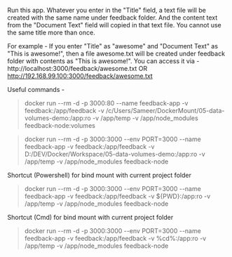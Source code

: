 Run this app.
Whatever you enter in the "Title" field, a text file will be created with the same name under feedback folder.
And the content text from the "Document Text" field will copied in that text file.
You cannot use the same title more than once.

For example -
If you enter "Title" as "awesome" and "Document Text" as "This is awesome!", then
a file awesome.txt will be created under feedback folder with contents as "This is awesome!".
You can access it via -
http://localhost:3000/feedback/awesome.txt
OR
http://192.168.99.100:3000/feedback/awesome.txt

Useful commands -

> docker run --rm -d -p 3000:80 --name feedback-app -v feedback:/app/feedback -v /c/Users/Sameer/DockerMount/05-data-volumes-demo:/app:ro -v /app/temp -v /app/node_modules feedback-node:volumes

> docker run --rm -d -p 3000:3000 --env PORT=3000 --name feedback-app -v feedback:/app/feedback -v D:/DEV/Docker/Workspace/05-data-volumes-demo:/app:ro -v /app/temp -v /app/node_modules feedback-node

Shortcut (Powershell) for bind mount with current project folder

> docker run --rm -d -p 3000:3000 --env PORT=3000 --name feedback-app -v feedback:/app/feedback -v ${PWD}:/app:ro -v /app/temp -v /app/node_modules feedback-node

Shortcut (Cmd) for bind mount with current project folder

> docker run --rm -d -p 3000:3000 --env PORT=3000 --name feedback-app -v feedback:/app/feedback -v %cd%:/app:ro -v /app/temp -v /app/node_modules feedback-node
